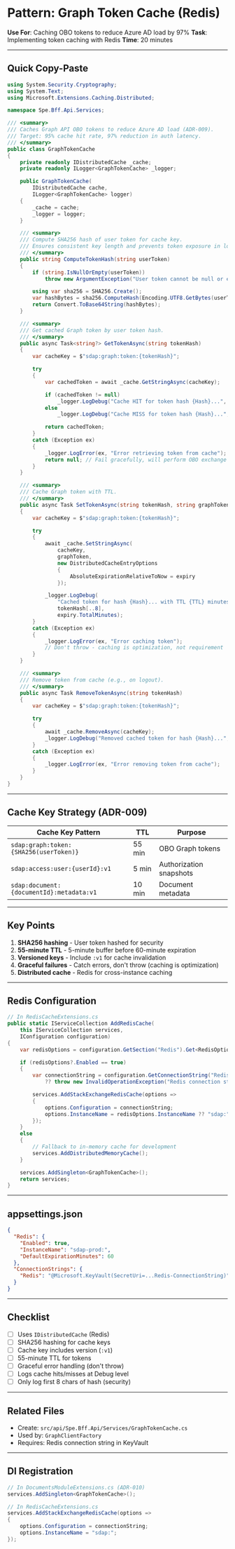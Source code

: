 # Pattern: Graph Token Cache (Redis)

**Use For**: Caching OBO tokens to reduce Azure AD load by 97%
**Task**: Implementing token caching with Redis
**Time**: 20 minutes

---

## Quick Copy-Paste

```csharp
using System.Security.Cryptography;
using System.Text;
using Microsoft.Extensions.Caching.Distributed;

namespace Spe.Bff.Api.Services;

/// <summary>
/// Caches Graph API OBO tokens to reduce Azure AD load (ADR-009).
/// Target: 95% cache hit rate, 97% reduction in auth latency.
/// </summary>
public class GraphTokenCache
{
    private readonly IDistributedCache _cache;
    private readonly ILogger<GraphTokenCache> _logger;

    public GraphTokenCache(
        IDistributedCache cache,
        ILogger<GraphTokenCache> logger)
    {
        _cache = cache;
        _logger = logger;
    }

    /// <summary>
    /// Compute SHA256 hash of user token for cache key.
    /// Ensures consistent key length and prevents token exposure in logs.
    /// </summary>
    public string ComputeTokenHash(string userToken)
    {
        if (string.IsNullOrEmpty(userToken))
            throw new ArgumentException("User token cannot be null or empty", nameof(userToken));

        using var sha256 = SHA256.Create();
        var hashBytes = sha256.ComputeHash(Encoding.UTF8.GetBytes(userToken));
        return Convert.ToBase64String(hashBytes);
    }

    /// <summary>
    /// Get cached Graph token by user token hash.
    /// </summary>
    public async Task<string?> GetTokenAsync(string tokenHash)
    {
        var cacheKey = $"sdap:graph:token:{tokenHash}";

        try
        {
            var cachedToken = await _cache.GetStringAsync(cacheKey);

            if (cachedToken != null)
                _logger.LogDebug("Cache HIT for token hash {Hash}...", tokenHash[..8]);
            else
                _logger.LogDebug("Cache MISS for token hash {Hash}...", tokenHash[..8]);

            return cachedToken;
        }
        catch (Exception ex)
        {
            _logger.LogError(ex, "Error retrieving token from cache");
            return null; // Fail gracefully, will perform OBO exchange
        }
    }

    /// <summary>
    /// Cache Graph token with TTL.
    /// </summary>
    public async Task SetTokenAsync(string tokenHash, string graphToken, TimeSpan expiry)
    {
        var cacheKey = $"sdap:graph:token:{tokenHash}";

        try
        {
            await _cache.SetStringAsync(
                cacheKey,
                graphToken,
                new DistributedCacheEntryOptions
                {
                    AbsoluteExpirationRelativeToNow = expiry
                });

            _logger.LogDebug(
                "Cached token for hash {Hash}... with TTL {TTL} minutes",
                tokenHash[..8],
                expiry.TotalMinutes);
        }
        catch (Exception ex)
        {
            _logger.LogError(ex, "Error caching token");
            // Don't throw - caching is optimization, not requirement
        }
    }

    /// <summary>
    /// Remove token from cache (e.g., on logout).
    /// </summary>
    public async Task RemoveTokenAsync(string tokenHash)
    {
        var cacheKey = $"sdap:graph:token:{tokenHash}";

        try
        {
            await _cache.RemoveAsync(cacheKey);
            _logger.LogDebug("Removed cached token for hash {Hash}...", tokenHash[..8]);
        }
        catch (Exception ex)
        {
            _logger.LogError(ex, "Error removing token from cache");
        }
    }
}
```

---

## Cache Key Strategy (ADR-009)

| Cache Key Pattern | TTL | Purpose |
|------------------|-----|---------|
| `sdap:graph:token:{SHA256(userToken)}` | 55 min | OBO Graph tokens |
| `sdap:access:user:{userId}:v1` | 5 min | Authorization snapshots |
| `sdap:document:{documentId}:metadata:v1` | 10 min | Document metadata |

---

## Key Points

1. **SHA256 hashing** - User token hashed for security
2. **55-minute TTL** - 5-minute buffer before 60-minute expiration
3. **Versioned keys** - Include `:v1` for cache invalidation
4. **Graceful failures** - Catch errors, don't throw (caching is optimization)
5. **Distributed cache** - Redis for cross-instance caching

---

## Redis Configuration

```csharp
// In RedisCacheExtensions.cs
public static IServiceCollection AddRedisCache(
    this IServiceCollection services,
    IConfiguration configuration)
{
    var redisOptions = configuration.GetSection("Redis").Get<RedisOptions>();

    if (redisOptions?.Enabled == true)
    {
        var connectionString = configuration.GetConnectionString("Redis")
            ?? throw new InvalidOperationException("Redis connection string not configured");

        services.AddStackExchangeRedisCache(options =>
        {
            options.Configuration = connectionString;
            options.InstanceName = redisOptions.InstanceName ?? "sdap:";
        });
    }
    else
    {
        // Fallback to in-memory cache for development
        services.AddDistributedMemoryCache();
    }

    services.AddSingleton<GraphTokenCache>();
    return services;
}
```

---

## appsettings.json

```json
{
  "Redis": {
    "Enabled": true,
    "InstanceName": "sdap-prod:",
    "DefaultExpirationMinutes": 60
  },
  "ConnectionStrings": {
    "Redis": "@Microsoft.KeyVault(SecretUri=...Redis-ConnectionString)"
  }
}
```

---

## Checklist

- [ ] Uses `IDistributedCache` (Redis)
- [ ] SHA256 hashing for cache keys
- [ ] Cache key includes version (`:v1`)
- [ ] 55-minute TTL for tokens
- [ ] Graceful error handling (don't throw)
- [ ] Logs cache hits/misses at Debug level
- [ ] Only log first 8 chars of hash (security)

---

## Related Files

- Create: `src/api/Spe.Bff.Api/Services/GraphTokenCache.cs`
- Used by: `GraphClientFactory`
- Requires: Redis connection string in KeyVault

---

## DI Registration

```csharp
// In DocumentsModuleExtensions.cs (ADR-010)
services.AddSingleton<GraphTokenCache>();

// In RedisCacheExtensions.cs
services.AddStackExchangeRedisCache(options =>
{
    options.Configuration = connectionString;
    options.InstanceName = "sdap:";
});
```
